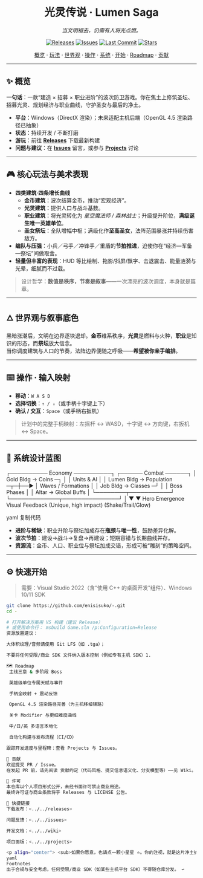 <!-- hero -->
<h1 align="center">光灵传说 · Lumen Saga</h1>
<p align="center">
  <em>当文明褪去，仍需有人将光点燃。</em>
</p>
<p align="center">
  <a href="../../releases"><img alt="Releases" src="https://img.shields.io/badge/download-releases-3b82f6"></a>
  <a href="../../issues"><img alt="Issues" src="https://img.shields.io/github/issues/enisisuko/-"></a>
  <a href="../../commits"><img alt="Last Commit" src="https://img.shields.io/github/last-commit/enisisuko/-"></a>
  <a href="../../stargazers"><img alt="Stars" src="https://img.shields.io/github/stars/enisisuko/-?style=social"></a>
</p>

<p align="center">
  <a href="#-概览">概览</a> ·
  <a href="#-核心玩法与美术表现">玩法</a> ·
  <a href="#-世界观与叙事底色">世界观</a> ·
  <a href="#-操作--输入映射">操作</a> ·
  <a href="#-系统设计蓝图">系统</a> ·
  <a href="#-快速开始">开始</a> ·
  <a href="#-roadmap">Roadmap</a> ·
  <a href="#-贡献">贡献</a>
</p>

---

## ✨ 概览

**一句话**：一款“建造 × 招募 × 职业进阶”的波次防卫游戏。你在焦土上修筑圣坛、招募光灵、规划经济与职业曲线，守护圣女与最后的净土。

- **平台**：Windows（DirectX 渲染）；未来适配主机后端（OpenGL 4.5 渲染路径已抽象）  
- **状态**：持续开发 / 不断打磨  
- **游玩**：前往 **[Releases](../../releases)** 下载最新构建  
- **问题与建议**：在 **[Issues](../../issues)** 留言，或参与 **[Projects](../../projects)** 讨论

---

## 🎮 核心玩法与美术表现

- **四类建筑·四条增长曲线**
  - **金币建筑**：波次结算金币，推动“宏观经济”。
  - **光灵建筑**：提供人口与战斗基数。
  - **职业建筑**：将光灵转化为 _星空魔法师 / 森林战士_；升级提升阶位，**满级诞生唯一英雄单位**。
  - **圣女祭坛**：全队增幅中枢；满级化作**至高圣女**，法阵范围暴涨并持续伤害敌方。
- **编队与压强**：小兵／弓手／冲锋手／重盾的**节拍推进**，迫使你在“经济—军备—祭坛”间做取舍。
- **轻量但丰富的表现**：HUD 等比绘制、拖影/抖屏/飘字、击退震击、能量涟漪与光晕，细腻而不过载。

> 设计哲学：**数值是秩序，节奏是叙事**——一次漂亮的波次调度，本身就是篇章。

---

## 🜂 世界观与叙事底色

黑暗涨潮后，文明在边界逐块退却。**金币**维系秩序，**光灵**是燃料与火种，**职业**是知识的形态，而**祭坛**放大信念。  
当你调度建筑与人口的节奏，法阵边界便随之呼吸——**希望被你亲手编排**。

---

## ⌨️ 操作 · 输入映射

- **移动**：`W A S D`  
- **选择切换**：`↑ / ↓`（或手柄十字键上下）  
- **确认 / 交互**：`Space`（或手柄右扳机）

> 计划中的完整手柄映射：左摇杆 ↔ WASD，十字键 ↔ 方向键，右扳机 ↔ Space。

---

## 🧩 系统设计蓝图

┌────────── Economy ──────────┐ ┌────── Combat ──────┐
│ Gold Bldg → Coins ─┐ │ │ Units & AI │
│ Lumen Bldg → Population ─┬─┼──► │ Waves / Formations │
│ Job Bldg → Classes ─┘ │ │ Boss Phases │
│ Altar → Global Buffs │ └────────┬───────────┘
└─────────────┬───────────────┘ │
▼ ▼
Hero Emergence Visual Feedback
(Unique, high impact) (Shake/Trail/Glow)

yaml
复制代码

- **进阶与稀缺**：职业升阶与祭坛加成存在**瓶颈**与**唯一性**，鼓励差异化解。  
- **波次节拍**：建设→战斗→复盘→再建设；短期容错与长期曲线并存。  
- **资源流**：金币、人口、职业位与祭坛加成交错，形成可被“雕刻”的策略空间。

---

## ⚙️ 快速开始

> 需要：Visual Studio 2022（含“使用 C++ 的桌面开发”组件）、Windows 10/11 SDK

```bash
git clone https://github.com/enisisuko/-.git
cd -

# 打开解决方案用 VS 构建（建议 Release）
# 或使用命令行： msbuild Game.sln /p:Configuration=Release
资源放置建议：

大体积纹理/音频请使用 Git LFS（如 .tga）；

不要将任何受限/商业 SDK 文件纳入版本控制（例如专有主机 SDK）1.

🗺️ Roadmap
 主线三章 & 多阶段 Boss

 英雄级单位专属天赋与事件

 手柄全映射 + 震动反馈

 OpenGL 4.5 渲染路径完善（为主机移植铺路）

 关卡 Modifier 与更细难度曲线

 中/日/英 多语言本地化

 自动化构建与发布流程（CI/CD）

跟踪开发进度与里程碑：查看 Projects 与 Issues。

🤝 贡献
欢迎提交 PR / Issue。
在发起 PR 前，请先阅读 贡献约定（代码风格、提交信息语义化、分支模型等）——见 Wiki。

📝 许可
本仓库以个人项目形式公开，未经书面许可禁止商业用途。
最终许可证与商业条款将于 Releases 与 LICENSE 公告。

🔗 快捷链接
下载发布：<../../releases>

问题反馈：<../../issues>

开发文档：<../../wiki>

项目面板：<../../projects>

<p align="center"> <sub>如果你愿意，也请点一颗小星星 ⭐。你的注视，就是这片净土扩张的半径。</sub> </p>
yaml
Footnotes
出于合规与安全考虑，任何受限/商业 SDK（如某些主机平台 SDK）不得随仓库分发。 ↩







